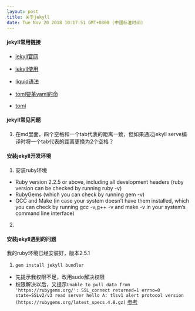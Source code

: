 ```yaml
---
layout: post
title: 关于jekyll
date: Tue Nov 20 2018 10:17:51 GMT+0800 (中国标准时间)
---
```



#### jekyll常用链接
- [jekyll官网](https://jekyllrb.com/)
- [jekyll使用](http://gohom.win/2015/07/27/Jekyll-usage/)

- [liquid语法](https://shopify.github.io/liquid/)

- [toml要革yaml的命](https://segmentfault.com/a/1190000000477752)
- [toml](https://github.com/toml-lang/toml#user-content-example)


#### jekyll常见问题
1. 在md里面，四个空格和一个tab代表的距离一致，但如果通过jekyll serve编译时将一个tab代表的距离更换为2个空格？


#### 安装jekyll开发环境
1. 安装ruby环境
  - Ruby version 2.2.5 or above, including all development headers (ruby version can be checked by running ruby -v)
  - RubyGems (which you can check by running gem -v)
  - GCC and Make (in case your system doesn’t have them installed, which you can check by running gcc -v,g++ -v and make -v in your system’s command line interface)

2. 

#### 安装jekyll遇到的问题
我的ruby环境已经安装好，版本2.5.1
1. `gem install jekyll bundler`
  - 先提示我权限不足，改用sudo解决权限
  - 权限解决以后，又提示`Unable to pull data from 'https://rubygems.org/': SSL_connect returned=1 errno=0 state=SSLv2/v3 read server hello A: tlsv1 alert protocol version (https://rubygems.org/latest_specs.4.8.gz)`
[参考][SSL_connect_err_url]















[SSL_connect_err_url]:https://teamtreehouse.com/community/warning-unable-to-pull-data-from-httpsrubygemsorg









